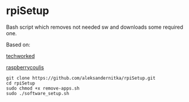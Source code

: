# rpiSetup
Bash script which removes not needed sw and downloads some required one.

Based on:

[techworked](https://github.com/techworked/raspberrypi-remove-apps)

[raspberrycoulis](https://github.com/raspberrycoulis/remove-bloat)


```
git clone https://github.com/aleksandernitka/rpiSetup.git
cd rpiSetup
sudo chmod +x remove-apps.sh
sudo ./software_setup.sh
```